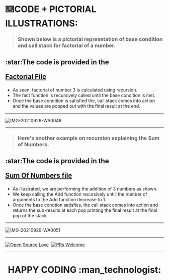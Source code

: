 

# :keyboard:CODE + PICTORIAL ILLUSTRATIONS:

> <h3> Shown below is a pictorial represetation of base condition and call stack for factorial of a number. </h3>


<h2> :star:The code is provided in the 
 
[Factorial File](https://github.com/ISTE-VIT/The-CP-Companion/blob/main/RECURSION/SOLVED%20EXAMPLES/FACTORIAL)</h2>

- As seen, factorial of number 3 is calculated using recursion.
- The fact function is recursively called until the base condition is met.
- Once the base condition is satisfied the, call stack comes into action and the values are popped out with the final result at the end.


<hr>


![IMG-20210929-WA0048](https://user-images.githubusercontent.com/77975418/135330457-3d9100fa-34da-4add-8888-ae4fbaae2c75.jpg)

<hr>

> <h3> Here's another example on recursion explaining the Sum of Numbers. </h3>

<h2> :star:The code is provided in the 
 
[Sum Of Numbers file](https://github.com/ISTE-VIT/The-CP-Companion/blob/main/RECURSION/SOLVED%20EXAMPLES/SUM%20OF%20NUMBERS)</h2>

- As illustrated, we are performing the addition of 3 numbers as shown.
- We keep calling the Add function recursively untill the number of arguments to the Add function decrease to 1.
- Once the base condtion satisfies, the call stack comes into action and returns the sub-results at each pop printing the final result at the final pop of the stack.

<hr>

![IMG-20210929-WA0051](https://user-images.githubusercontent.com/77975418/135330466-f465a3de-d1aa-41f5-98a1-76999d7cd9ec.jpg)

<hr>


[![Open Source Love](https://badges.frapsoft.com/os/v1/open-source.svg?v=102)](https://hacktoberfest.digitalocean.com/)&nbsp;
[![PRs Welcome](https://img.shields.io/badge/PRs-welcome-brightgreen.svg?style=flat-square)]()&nbsp;


<hr>

<h1><p align="center"> HAPPY CODING :man_technologist:	</p></h1>
